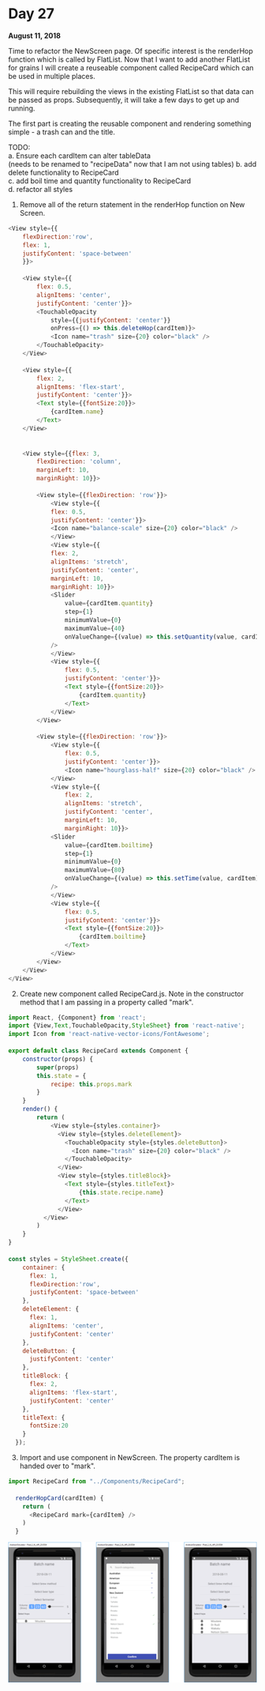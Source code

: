 # Day 27

**August 11, 2018** 

Time to refactor the NewScreen page. Of specific interest is the renderHop function which is called by FlatList. Now that I want to add another FlatList for grains I will create a reuseable component called RecipeCard which can be used in multiple places. 

This will require rebuilding the views in the existing FlatList so that data can be passed as props. Subsequently, it will take a few days to get up and running.

The first part is creating the reusable component and rendering something simple - a trash can and the title.

TODO:  
a. Ensure each cardItem can alter tableData   
     (needs to be renamed to "recipeData" now that I am not using tables)
b. add delete functionality to RecipeCard  
c. add boil time and quantity functionality to RecipeCard  
d. refactor all styles  


1. Remove all of the return statement in the renderHop function on New Screen.
```js
<View style={{
    flexDirection:'row',
    flex: 1, 
    justifyContent: 'space-between'
    }}>

    <View style={{
        flex: 0.5,
        alignItems: 'center',
        justifyContent: 'center'}}>
        <TouchableOpacity 
            style={{justifyContent: 'center'}}
            onPress={() => this.deleteHop(cardItem)}>
            <Icon name="trash" size={20} color="black" />
        </TouchableOpacity>
    </View>

    <View style={{
        flex: 2,
        alignItems: 'flex-start',
        justifyContent: 'center'}}>
        <Text style={{fontSize:20}}>
            {cardItem.name}
        </Text>
    </View>

        
    <View style={{flex: 3,
        flexDirection: 'column',
        marginLeft: 10,
        marginRight: 10}}>

        <View style={{flexDirection: 'row'}}>
            <View style={{
            flex: 0.5,
            justifyContent: 'center'}}>
            <Icon name="balance-scale" size={20} color="black" />
            </View>
            <View style={{
            flex: 2,
            alignItems: 'stretch',
            justifyContent: 'center',
            marginLeft: 10,
            marginRight: 10}}>
            <Slider
                value={cardItem.quantity}
                step={1}
                minimumValue={0}
                maximumValue={40}
                onValueChange={(value) => this.setQuantity(value, cardItem) }
            />
            </View>
            <View style={{
                flex: 0.5,
                justifyContent: 'center'}}>
                <Text style={{fontSize:20}}>
                    {cardItem.quantity}
                </Text>
            </View>
        </View>

        <View style={{flexDirection: 'row'}}>
            <View style={{
                flex: 0.5,
                justifyContent: 'center'}}>
                <Icon name="hourglass-half" size={20} color="black" />
            </View>
            <View style={{
                flex: 2,
                alignItems: 'stretch',
                justifyContent: 'center',
                marginLeft: 10,
                marginRight: 10}}>
            <Slider
                value={cardItem.boiltime}
                step={1}
                minimumValue={0}
                maximumValue={80}
                onValueChange={(value) => this.setTime(value, cardItem) }
            />
            </View>
            <View style={{
                flex: 0.5,
                justifyContent: 'center'}}>
                <Text style={{fontSize:20}}>
                    {cardItem.boiltime}
                </Text>
            </View>
        </View>    
    </View>        
</View>
```

2. Create new component called RecipeCard.js. Note in the constructor method that I am passing in a property called "mark".
```js
import React, {Component} from 'react';
import {View,Text,TouchableOpacity,StyleSheet} from 'react-native';
import Icon from 'react-native-vector-icons/FontAwesome';

export default class RecipeCard extends Component {
    constructor(props) {
        super(props)
        this.state = {
            recipe: this.props.mark
        }
    } 
    render() {
        return (
            <View style={styles.container}>
              <View style={styles.deleteElement}>
                <TouchableOpacity style={styles.deleteButton}>
                  <Icon name="trash" size={20} color="black" />
                </TouchableOpacity>
              </View>  
              <View style={styles.titleBlock}>
                <Text style={styles.titleText}>
                    {this.state.recipe.name}
                </Text>
              </View>
          </View>
        )
    }
}

const styles = StyleSheet.create({
    container: {
      flex: 1,        
      flexDirection:'row',  
      justifyContent: 'space-between'
    },
    deleteElement: {
      flex: 1,
      alignItems: 'center',
      justifyContent: 'center'
    },
    deleteButton: {
      justifyContent: 'center'
    },
    titleBlock: {
      flex: 2,
      alignItems: 'flex-start',
      justifyContent: 'center'
    },
    titleText: {
      fontSize:20
    }
  });

```

3. Import and use component in NewScreen. The property cardItem is handed over to "mark".
```js
import RecipeCard from "../Components/RecipeCard";

  renderHopCard(cardItem) {
    return (
      <RecipeCard mark={cardItem} />
    )
  }
```

![Refactor component](https://github.com/rayblick/100-days-of-code/raw/master/docs/images/day027_1.png "Refactor component")




